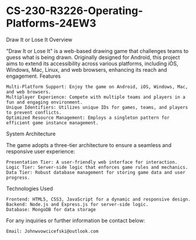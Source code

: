 # CS-230-R3226-Operating-Platforms-24EW3

Draw It or Lose It
Overview

"Draw It or Lose It" is a web-based drawing game that challenges teams to guess what is being drawn. Originally designed for Android, this project aims to extend its accessibility across various platforms, including iOS, Windows, Mac, Linux, and web browsers, enhancing its reach and engagement.
Features

    Multi-Platform Support: Enjoy the game on Android, iOS, Windows, Mac, and web browsers.
    Multiplayer Experience: Compete with multiple teams and players in a fun and engaging environment.
    Unique Identifiers: Utilizes unique IDs for games, teams, and players to prevent conflicts.
    Optimized Resource Management: Employs a singleton pattern for efficient game instance management.

System Architecture

The game adopts a three-tier architecture to ensure a seamless and responsive user experience:

    Presentation Tier: A user-friendly web interface for interaction.
    Logic Tier: Server-side logic that enforces game rules and mechanics.
    Data Tier: Robust database management for storing game data and user progress.

Technologies Used

    Frontend: HTML5, CSS3, JavaScript for a dynamic and responsive design.
    Backend: Node.js and Express.js for server-side logic.
    Database: MongoDB for data storage

For any inquiries or further information be contact below:

    Email: Johnwvowcicefski@outlook.com
